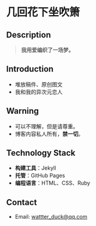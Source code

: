 # 几回花下坐吹箫

## Description

> **我用爱编织了一场梦。**

## Introduction

- 堆放稿件、原创图文
- 我和我的异次元恋人

## Warning

- 可以不理解，但是请尊重。
- 博客内容私人所有，**禁一切**。

## Technology Stack

- **构建工具**：Jekyll
- **托管**：GitHub Pages
- **编程语言**：HTML、CSS、Ruby

## Contact

- Email: wattter_duck@qq.com
